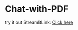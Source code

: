 # Chat-with-PDF
try it out
StreamlitLink: [Click here](https://chat-with-pdf-i6ifrtrn92nra43lnhdtpy.streamlit.app/)
